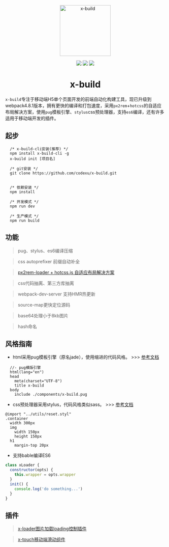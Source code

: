 <p align="center"><img width="160" src="https://github.com/codexu/x-build/blob/x-build4.1/src/assets/images/logo.png?raw=true" alt="x-build"></p>

<p align="center">
  <img src="https://img.shields.io/badge/version-4.2.7-blue.svg">
  <img src="https://img.shields.io/badge/webpack-4.8.1-brightgreen.svg">
  <img src="https://img.shields.io/badge/node->=6.11.5-brightgreen.svg">
</p>

<h1 align="center">x-build</h1>

`x-build`专注于移动端H5单个页面开发的前端自动化构建工具，现已升级到webpack4.8.1版本，拥有更快的编译和打包速度，采用`px2rem`+`hotcss`的自适应布局解决方案，使用`pug`模板引擎、`stylus`css预处理器，支持`es6`编译，还有许多适用于移动端开发的插件。


## 起步

```
  /* x-build-cli安装(推荐) */
  npm install x-build-cli -g
  x-build init [项目名]
```

```
  /* git安装 */
  git clone https://github.com/codexu/x-build.git
  
```

```
  /* 依赖安装 */
  npm install

  /* 开发模式 */
  npm run dev
  
  /* 生产模式 */
  npm run build
```

## 功能

> pug、stylus、es6编译压缩

> css autoprefixer 前缀自动补全

> [px2rem-loader + hotcss.js 自适应布局解决方案](https://github.com/codexu/Issues/issues/11)

> css代码抽离、第三方库抽离

> webpack-dev-server 支持HMR热更新

> source-map更快定位源码

> base64处理小于8kb图片

> hash命名

## 风格指南

- html采用pug模板引擎（原名jade），使用缩进的代码风格。 >>> [参考文档](https://pug.bootcss.com/api/getting-started.html)

```pug
  //- pug模版引擎
  html(lang="en")
  head
    meta(charset="UTF-8")
    title x-build
  body
    include ./components/x-build.pug
```

- css预处理器采用stylus，代码风格类似sass。 >>> [参考文档](http://stylus-lang.com/)

```stylus
@import "../utils/reset.styl"
.container
  width 300px
  img
    width 150px
    height 150px
  h1
    margin-top 20px
```

- 支持bable编译ES6

```javascript
class xLoader {
  constructor(opts) {
    this.wrapper = opts.wrapper
  }
  init() {
    console.log('do something...')
  }
}
```

## 插件

> [x-loader图片加载loading控制插件](https://github.com/codexu/Issues/issues/12)

> [x-touch移动端滑动组件](https://github.com/codexu/x-touch)